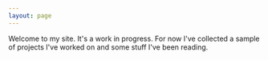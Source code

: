 ```yaml
---
layout: page
---
```


Welcome to my site. It's a work in progress. For now I've collected a sample of projects I've worked on and some stuff I've been reading. 


